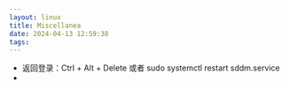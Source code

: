 ```yaml
---
layout: linux
title: Miscellanea
date: 2024-04-13 12:59:38
tags:
---
```


- 返回登录：Ctrl + Alt + Delete 或者 sudo systemctl restart sddm.service
- 